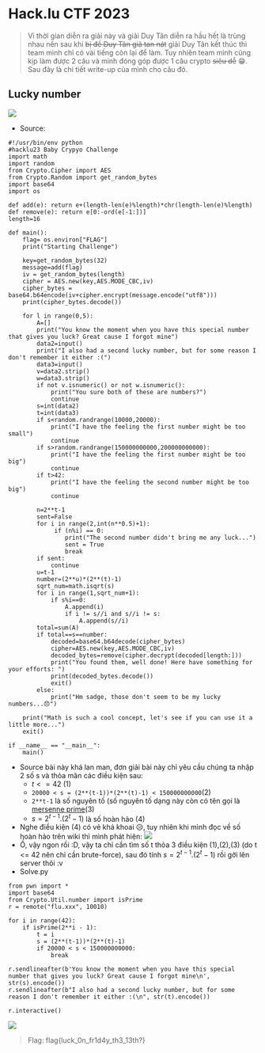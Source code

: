 # Hack.lu CTF 2023 
> Vì thời gian diễn ra giải này và giải Duy Tân diễn ra hầu hết là trùng nhau nên sau khi ~~bị đề Duy Tân giã tan nát~~ giải Duy Tân kết thúc thì team mình chỉ có vài tiếng còn lại để làm. Tuy nhiên team mình cũng kịp làm được 2 câu và mình đóng góp được 1 câu crypto ~~siêu dễ~~ 😁. Sau đây là chi tiết write-up của mình cho câu đó. 
## Lucky number
![](https://hackmd.io/_uploads/BkgLw0sba.png)

- Source:
```python=
#!/usr/bin/env python
#hacklu23 Baby Crypyo Challenge
import math
import random
from Crypto.Cipher import AES
from Crypto.Random import get_random_bytes
import base64
import os                                                   
    
def add(e): return e+(length-len(e)%length)*chr(length-len(e)%length)
def remove(e): return e[0:-ord(e[-1:])]
length=16 

def main():  
    flag= os.environ["FLAG"]
    print("Starting Challenge")
 
    key=get_random_bytes(32)
    message=add(flag)
    iv = get_random_bytes(length)
    cipher = AES.new(key,AES.MODE_CBC,iv) 
    cipher_bytes = base64.b64encode(iv+cipher.encrypt(message.encode("utf8")))
    print(cipher_bytes.decode())

    for l in range(0,5):
        A=[]
        print("You know the moment when you have this special number that gives you luck? Great cause I forgot mine")
        data2=input()
        print("I also had a second lucky number, but for some reason I don't remember it either :(")
        data3=input()
        v=data2.strip()
        w=data3.strip()
        if not v.isnumeric() or not w.isnumeric():
            print("You sure both of these are numbers?")
            continue
        s=int(data2)
        t=int(data3)
        if s<random.randrange(10000,20000):
            print("I have the feeling the first number might be too small")
            continue
        if s>random.randrange(150000000000,200000000000):
            print("I have the feeling the first number might be too big")
            continue
        if t>42:
            print("I have the feeling the second number might be too big")
            continue

        n=2**t-1
        sent=False
        for i in range(2,int(n**0.5)+1):
             if (n%i) == 0:
                print("The second number didn't bring me any luck...")
                sent = True
                break
        if sent:
            continue
        u=t-1
        number=(2**u)*(2**(t)-1)
        sqrt_num=math.isqrt(s)
        for i in range(1,sqrt_num+1):
            if s%i==0:
                A.append(i)
                if i != s//i and s//i != s:
                    A.append(s//i)      
        total=sum(A)
        if total==s==number:
            decoded=base64.b64decode(cipher_bytes)
            cipher=AES.new(key,AES.MODE_CBC,iv)
            decoded_bytes=remove(cipher.decrypt(decoded[length:]))
            print("You found them, well done! Here have something for your efforts: ")
            print(decoded_bytes.decode())
            exit()
        else:
            print("Hm sadge, those don't seem to be my lucky numbers...😞")
    
    print("Math is such a cool concept, let's see if you can use it a little more...")
    exit()
  
if __name__ == "__main__":
    main()
```
- Source bài này khá lan man, đơn giải bài này chỉ yêu cầu chúng ta nhập 2 số s và thỏa mãn các điều kiện sau:
    - $t<=42$ (1)
    - `20000 < s = (2**(t-1))*(2**(t)-1) < 150000000000`(2)
    - `2**t-1` là số nguyên tố (số nguyên tố dạng này còn có tên gọi là [mersenne prime](https://vi.wikipedia.org/wiki/S%E1%BB%91_nguy%C3%AAn_t%E1%BB%91_Mersenne)(3)
    - $s = 2^{t-1}.(2^t -1)$ là số hoàn hảo (4)
- Nghe điều kiện (4) có vẻ khá khoai 😥, tuy nhiên khi mình đọc về số hoàn hảo trên wiki thì mình phát hiện:
![](https://hackmd.io/_uploads/S12jnCi-T.png)
- Ồ, vậy ngon rồi :D, vậy ta chỉ cần tìm số t thỏa 3 điều kiện (1),(2),(3) (do t <= 42 nên chỉ cần brute-force), sau đó tính $s = 2^{t-1}.(2^t -1)$ rồi gởi lên server thôi :v 
- Solve.py
```python=
from pwn import *
import base64
from Crypto.Util.number import isPrime
r = remote("flu.xxx", 10010)

for i in range(42):
	if isPrime(2**i - 1):
		t = i
		s = (2**(t-1))*(2**(t)-1)
		if 20000 < s < 150000000000:
			break

r.sendlineafter(b'You know the moment when you have this special number that gives you luck? Great cause I forgot mine\n', str(s).encode())
r.sendlineafter(b"I also had a second lucky number, but for some reason I don't remember it either :(\n", str(t).encode())

r.interactive()
```
![](https://hackmd.io/_uploads/rkKapCib6.png)
> Flag: flag{luck_0n_fr1d4y_th3_13th?}